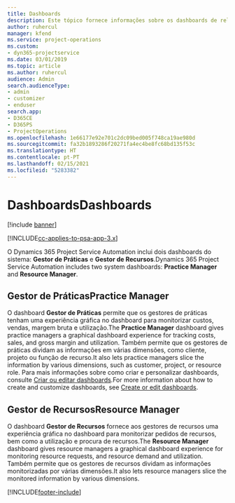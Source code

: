 ```yaml
---
title: Dashboards
description: Este tópico fornece informações sobre os dashboards de relatórios incluídos no Dynamics 365 Project Service Automation.
author: ruhercul
manager: kfend
ms.service: project-operations
ms.custom:
- dyn365-projectservice
ms.date: 03/01/2019
ms.topic: article
ms.author: ruhercul
audience: Admin
search.audienceType:
- admin
- customizer
- enduser
search.app:
- D365CE
- D365PS
- ProjectOperations
ms.openlocfilehash: 1e66177e92e701c2dc09bed005f748ca19ae980d
ms.sourcegitcommit: fa32b1893286f20271fa4ec4be8fc68bd135f53c
ms.translationtype: HT
ms.contentlocale: pt-PT
ms.lasthandoff: 02/15/2021
ms.locfileid: "5283382"
---
```

# <a name="dashboards"></a><span data-ttu-id="c30ed-103">Dashboards</span><span class="sxs-lookup"><span data-stu-id="c30ed-103">Dashboards</span></span>

[!include [banner](../includes/psa-now-project-operations.md)]

[!INCLUDE[cc-applies-to-psa-app-3.x](../includes/cc-applies-to-psa-app-3x.md)]

<span data-ttu-id="c30ed-104">O Dynamics 365 Project Service Automation inclui dois dashboards do sistema: **Gestor de Práticas** e **Gestor de Recursos**.</span><span class="sxs-lookup"><span data-stu-id="c30ed-104">Dynamics 365 Project Service Automation includes two system dashboards: **Practice Manager** and **Resource Manager**.</span></span>

## <a name="practice-manager"></a><span data-ttu-id="c30ed-105">Gestor de Práticas</span><span class="sxs-lookup"><span data-stu-id="c30ed-105">Practice Manager</span></span> 

<span data-ttu-id="c30ed-106">O dashboard **Gestor de Práticas** permite que os gestores de práticas tenham uma experiência gráfica no dashboard para monitorizar custos, vendas, margem bruta e utilização.</span><span class="sxs-lookup"><span data-stu-id="c30ed-106">The **Practice Manager** dashboard gives practice managers a graphical dashboard experience for tracking costs, sales, and gross margin and utilization.</span></span> <span data-ttu-id="c30ed-107">Também permite que os gestores de práticas dividam as informações em várias dimensões, como cliente, projeto ou função de recurso.</span><span class="sxs-lookup"><span data-stu-id="c30ed-107">It also lets practice managers slice the information by various dimensions, such as customer, project, or resource role.</span></span> <span data-ttu-id="c30ed-108">Para mais informações sobre como criar e personalizar dashboards, consulte [Criar ou editar dashboards](https://docs.microsoft.com/dynamics365/customerengagement/on-premises/customize/create-edit-dashboards).</span><span class="sxs-lookup"><span data-stu-id="c30ed-108">For more information about how to create and customize dashboards, see [Create or edit dashboards](https://docs.microsoft.com/dynamics365/customerengagement/on-premises/customize/create-edit-dashboards).</span></span>

## <a name="resource-manager"></a><span data-ttu-id="c30ed-109">Gestor de Recursos</span><span class="sxs-lookup"><span data-stu-id="c30ed-109">Resource Manager</span></span> 

<span data-ttu-id="c30ed-110">O dashboard **Gestor de Recursos** fornece aos gestores de recursos uma experiência gráfica no dashboard para monitorizar pedidos de recursos, bem como a utilização e procura de recursos.</span><span class="sxs-lookup"><span data-stu-id="c30ed-110">The **Resource Manager** dashboard gives resource managers a graphical dashboard experience for monitoring resource requests, and resource demand and utilization.</span></span> <span data-ttu-id="c30ed-111">Também permite que os gestores de recursos dividam as informações monitorizadas por várias dimensões.</span><span class="sxs-lookup"><span data-stu-id="c30ed-111">It also lets resource managers slice the monitored information by various dimensions.</span></span>


[!INCLUDE[footer-include](../includes/footer-banner.md)]